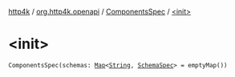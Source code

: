 [http4k](../../index.md) / [org.http4k.openapi](../index.md) / [ComponentsSpec](index.md) / [&lt;init&gt;](./-init-.md)

# &lt;init&gt;

`ComponentsSpec(schemas: `[`Map`](https://kotlinlang.org/api/latest/jvm/stdlib/kotlin.collections/-map/index.html)`<`[`String`](https://kotlinlang.org/api/latest/jvm/stdlib/kotlin/-string/index.html)`, `[`SchemaSpec`](../-schema-spec/index.md)`> = emptyMap())`